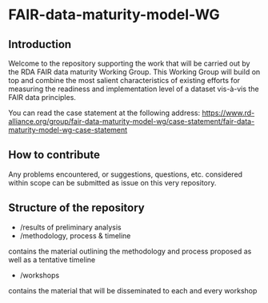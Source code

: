 # FAIR-data-maturity-model-WG
## Introduction
Welcome to the repository supporting the work that will be carried out by the RDA FAIR data maturity Working Group. This Working Group will build on top and combine the most salient characteristics of existing efforts for measuring the readiness and implementation level of a dataset vis-à-vis the FAIR data principles.

You can read the case statement at the following address:
https://www.rd-alliance.org/group/fair-data-maturity-model-wg/case-statement/fair-data-maturity-model-wg-case-statement

## How to contribute
Any problems encountered, or suggestions, questions, etc. considered within scope can be submitted as issue on this very repository. 

## Structure of the repository
- /results of preliminary analysis
- /methodology, process & timeline

contains the material outlining the methodology and process proposed as well as a tentative timeline

- /workshops

contains the material that will be disseminated to each and every workshop
